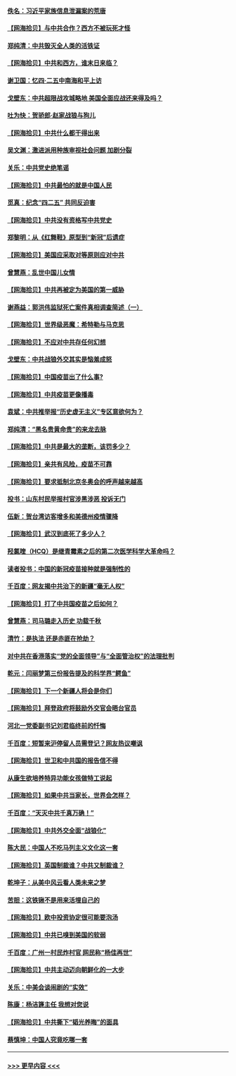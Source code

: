 #### [佚名：习近平家族信息泄漏案的荒唐](../pages/nsc993/n12904705.md?t=04261451) 
#### [【网海拾贝】与中共合作？西方不被玩死才怪](../pages/nsc993/n12903873.md?t=04261451) 
#### [郑纯清：中共毁灭全人类的活铁证](../pages/nsc993/n12903785.md?t=04261451) 
#### [【网海拾贝】中共和西方，谁末日来临？](../pages/nsc993/n12903482.md?t=04261451) 
#### [谢卫国：忆四‧二五中南海和平上访](../pages/nsc993/n12902192.md?t=04261451) 
#### [戈壁东：中共超限战攻城略地 美国全面应战还来得及吗？](../pages/nsc993/n12902297.md?t=04261451) 
#### [吐为快：贺骄郎‧赵家战狼与狗儿](../pages/nsc993/n12902280.md?t=04261451) 
#### [【网海拾贝】中共什么都干得出来](../pages/nsc993/n12897500.md?t=04261451) 
#### [吴文渊：激进派用种族审视社会问题 加剧分裂](../pages/nsc993/n12893881.md?t=04261451) 
#### [关乐：中共党史绝笔谣](../pages/nsc993/n12897270.md?t=04261451) 
#### [【网海拾贝】中共最怕的就是中国人民](../pages/nsc993/n12894705.md?t=04261451) 
#### [觅真：纪念“四二五” 共同反迫害](../pages/nsc993/n12894553.md?t=04261451) 
#### [【网海拾贝】中共没有资格写中共党史](../pages/nsc993/n12892231.md?t=04261451) 
#### [郑黎明：从《红舞鞋》原型到“新冠”后遗症](../pages/nsc993/n12890469.md?t=04261451) 
#### [【网海拾贝】美国应采取对等原则应对中共](../pages/nsc993/n12889176.md?t=04261451) 
#### [曾慧燕：乱世中国儿女情](../pages/nsc993/n12887931.md?t=04261451) 
#### [【网海拾贝】中共再被定为美国的第一威胁](../pages/nsc993/n12887580.md?t=04261451) 
#### [谢燕益：郭洪伟监狱死亡案件真相调查简述（一）](../pages/nsc993/n12885648.md?t=04261451) 
#### [【网海拾贝】世界级恶魔：希特勒与马克思](../pages/nsc993/n12884062.md?t=04261451) 
#### [【网海拾贝】不应对中共存任何幻想](../pages/nsc993/n12881460.md?t=04261451) 
#### [戈壁东：中共战狼外交其实是恼羞成怒](../pages/nsc993/n12880392.md?t=04261451) 
#### [【网海拾贝】中国疫苗出了什么事?](../pages/nsc993/n12879124.md?t=04261451) 
#### [【网海拾贝】中共疫苗更像播毒](../pages/nsc993/n12876631.md?t=04261451) 
#### [袁斌：中共推举报“历史虚无主义”专区意欲何为？](../pages/nsc993/n12876530.md?t=04261451) 
#### [郑纯清：“黑名贵黄命贵”的来龙去脉](../pages/nsc993/n12875589.md?t=04261451) 
#### [【网海拾贝】中共是最大的垄断，该罚多少？](../pages/nsc993/n12874006.md?t=04261451) 
#### [【网海拾贝】亲共有风险，疫苗不可靠](../pages/nsc993/n12872224.md?t=04261451) 
#### [【网海拾贝】要求抵制北京冬奥会的呼声越来越高](../pages/nsc993/n12868962.md?t=04261451) 
#### [投书：山东村民举报村官涉黑涉恶 投诉无门](../pages/nsc993/n12869726.md?t=04261451) 
#### [伍新：贺台湾访客增多和美德州疫情骤降](../pages/nsc993/n12865651.md?t=04261451) 
#### [【网海拾贝】武汉到底死了多少人？](../pages/nsc993/n12863707.md?t=04261451) 
#### [羟氯喹（HCQ）是继青霉素之后的第二次医学科学大革命吗？](../pages/nsc993/n12638564.md?t=04261451) 
#### [读者投书：中国的新冠疫苗接种就是强制性的](../pages/nsc993/n12859932.md?t=04261451) 
#### [千百度：网友揭中共治下的新疆“毫无人权”](../pages/nsc993/n12858385.md?t=04261451) 
#### [【网海拾贝】打了中共国疫苗之后如何？](../pages/nsc993/n12857866.md?t=04261451) 
#### [曾慧燕：司马璐走入历史 功载千秋](../pages/nsc993/n12856996.md?t=04261451) 
#### [清竹：是执法 还是赤匪在抢劫？](../pages/nsc993/n12856952.md?t=04261451) 
#### [对中共在香港落实“党的全面领导”与“全面管治权”的法理批判](../pages/nsc993/n12856929.md?t=04261451) 
#### [乾元：闫丽梦第三份报告提及的科学界“鳄鱼”](../pages/nsc993/n12855985.md?t=04261451) 
#### [【网海拾贝】下一个新疆人将会是你们](../pages/nsc993/n12855864.md?t=04261451) 
#### [【网海拾贝】拜登政府将鼓励外交官会晤台官员](../pages/nsc993/n12853615.md?t=04261451) 
#### [河北一党委副书记刘君临终前的忏悔](../pages/nsc993/n12849420.md?t=04261451) 
#### [千百度：短暂来沪停留人员需登记？网友热议嘲讽](../pages/nsc993/n12853497.md?t=04261451) 
#### [【网海拾贝】世卫和中共国的报告信不得](../pages/nsc993/n12850902.md?t=04261451) 
#### [从康生欲培养特异功能女孩做特工说起](../pages/nsc993/n12849289.md?t=04261451) 
#### [【网海拾贝】如果中共当家长，世界会怎样？](../pages/nsc993/n12848436.md?t=04261451) 
#### [千百度：“天灭中共千真万确！”](../pages/nsc993/n12845659.md?t=04261451) 
#### [【网海拾贝】中共外交全面“战狼化”](../pages/nsc993/n12845607.md?t=04261451) 
#### [陈大民：中国人不吃马列主义文化这一套](../pages/nsc993/n12842496.md?t=04261451) 
#### [【网海拾贝】英国制裁谁？中共又制裁谁？](../pages/nsc993/n12840909.md?t=04261451) 
#### [乾坤子：从美中风云看人类未来之梦](../pages/nsc993/n12840590.md?t=04261451) 
#### [苦胆：这铁锹不是用来活埋自己的](../pages/nsc993/n12839512.md?t=04261451) 
#### [【网海拾贝】欧中投资协定很可能要泡汤](../pages/nsc993/n12835122.md?t=04261451) 
#### [【网海拾贝】中共已嗅到美国的软弱](../pages/nsc993/n12832411.md?t=04261451) 
#### [千百度：广州一村民炸村官 网民称“杨佳再世”](../pages/nsc993/n12832380.md?t=04261451) 
#### [【网海拾贝】中共主动迈向朝鲜化的一大步](../pages/nsc993/n12829887.md?t=04261451) 
#### [关乐：中美会谈闹剧的“实效”](../pages/nsc993/n12826698.md?t=04261451) 
#### [陈康：杨洁篪主任  我想对您说](../pages/nsc993/n12826609.md?t=04261451) 
#### [【网海拾贝】中共撕下“韬光养晦”的面具](../pages/nsc993/n12826459.md?t=04261451) 
#### [蔡慎坤：中国人究竟吃哪一套](../pages/nsc993/n12826010.md?t=04261451) 

----
#### [ >>> 更早内容 <<< ](../indexes/nsc993-earlier.md)

